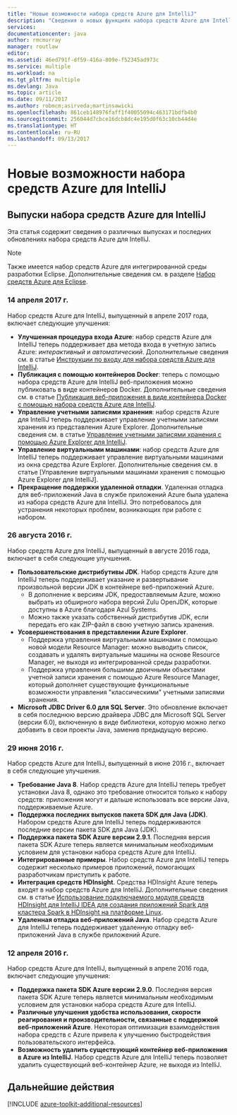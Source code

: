 ```yaml
---
title: "Новые возможности набора средств Azure для IntelliJ"
description: "Сведения о новых функциях набора средств Azure для IntelliJ."
services: 
documentationcenter: java
author: rmcmurray
manager: routlaw
editor: 
ms.assetid: 46ed791f-df59-416a-809e-f52345ad973c
ms.service: multiple
ms.workload: na
ms.tgt_pltfrm: multiple
ms.devlang: Java
ms.topic: article
ms.date: 09/11/2017
ms.author: robmcm;asirveda;martinsawicki
ms.openlocfilehash: 861ceb148976faff1f40055094c463171bdfb4b0
ms.sourcegitcommit: 256044d7cbce16dcb8dc4e195d0f63c10cb44d4e
ms.translationtype: HT
ms.contentlocale: ru-RU
ms.lasthandoff: 09/13/2017
---
```

# <a name="whats-new-in-the-azure-toolkit-for-intellij"></a>Новые возможности набора средств Azure для IntelliJ

## <a name="azure-toolkit-for-intellij-releases"></a>Выпуски набора средств Azure для IntelliJ
Эта статья содержит сведения о различных выпусках и последних обновлениях набора средств Azure для IntelliJ.

> [!NOTE]
> Также имеется набор средств Azure для интегрированной среды разработки Eclipse. Дополнительные сведения см. в разделе [Набор средств Azure для Eclipse].
> 
> 

### <a name="april-14-2017"></a>14 апреля 2017 г.
Набор средств Azure для IntelliJ, выпущенный в апреле 2017 года, включает следующие улучшения:

* **Улучшенная процедура входа Azure**: набор средств Azure для IntelliJ теперь поддерживает два метода входа в учетную запись Azure: *интерактивный* и *автоматический*. Дополнительные сведения см. в статье [Инструкции по входу для набора средств Azure для IntelliJ].
* **Публикация с помощью контейнеров Docker**: теперь с помощью набора средств Azure для IntelliJ веб-приложения можно публиковать в виде контейнеров Docker. Дополнительные сведения см. в статье [Публикация веб-приложения в виде контейнера Docker с помощью набора средств Azure для IntelliJ].
* **Управление учетными записями хранения**: набор средств Azure для IntelliJ теперь поддерживает управление учетными записями хранения из представления Azure Explorer. Дополнительные сведения см. в статье [Управление учетными записями хранения с помощью Azure Explorer для IntelliJ].
* **Управление виртуальными машинами**: набор средств Azure для IntelliJ теперь поддерживает управление виртуальными машинами из окна средства Azure Explorer. Дополнительные сведения см. в статье [Управление виртуальными машинами хранения с помощью Azure Explorer для IntelliJ].
* **Прекращение поддержки удаленной отладки**. Удаленная отладка для веб-приложений Java в службе приложений Azure была удалена из набора средств Azure для IntelliJ. Это потребовалось для устранения некоторых проблем, возникающих при работе с набором.

### <a name="august-26-2016"></a>26 августа 2016 г.
Набор средств Azure для IntelliJ, выпущенный в августе 2016 года, включает в себя следующие улучшения.

* **Пользовательские дистрибутивы JDK**. Набор средств Azure для IntelliJ теперь поддерживает указание и развертывание произвольной версии JDK в контейнере веб-приложений Azure.
  * В дополнение к версиям JDK, предоставляемым Azure, можно выбрать из обширного набора версий Zulu OpenJDK, которые доступны в Azure благодаря Azul Systems.
  * Можно также указать собственный дистрибутив JDK, если передать его как ZIP-файл в свою учетную запись хранения.
* **Усовершенствования в представлении Azure Explorer**.
  * Поддержка управления виртуальными машинами с помощью новой модели Resource Manager: можно выводить список, создавать и удалять виртуальные машины на основе Resource Manager, не выходя из интегрированной среды разработки.
  * Поддержка управления большими двоичными объектами учетной записи хранения с помощью Azure Resource Manager, который дополняет существующие функциональные возможности управления "классическими" учетными записями хранения.
* **Microsoft JDBC Driver 6.0 для SQL Server**. Это обновление включает в себя последнюю версию драйвера JDBC для Microsoft SQL Server (версии 6.0), включенную в виде библиотеки, которую можно легко добавить в свои проекты Java, заменив предыдущую версию.

### <a name="june-29-2016"></a>29 июня 2016 г.
Набор средств Azure для IntelliJ, выпущенный в июне 2016 г., включает в себя следующие улучшения.

* **Требование Java 8**. Набор средств Azure для IntelliJ теперь требует установки Java 8, однако это требование относится только к набору средств: приложения могут и дальше использовать все версии Java, поддерживаемые Azure.
* **Поддержка последних выпусков пакета SDK для Java (JDK)**. Набором средств Azure для IntelliJ теперь поддерживаются последние версии пакета SDK для Java (JDK).
* **Поддержка пакета SDK Azure версии 2.9.1**. Последняя версия пакета SDK Azure теперь является минимальным необходимым условием для установки набора средств Azure для IntelliJ.
* **Интегрированные примеры**. Набор средств Azure для IntelliJ теперь содержит несколько примеров приложений, помогающих разработчикам приступить к работе.
* **Интеграция средств HDInsight**. Средства HDInsight Azure теперь входят в набор средств Azure для IntelliJ. Дополнительные сведения см. в статье [Использование подключаемого модуля средств HDInsight для IntelliJ IDEA для создания приложений Spark для кластера Spark в HDInsight на платформе Linux].
* **Удаленная отладка веб-приложений Java**. Набор средств Azure для IntelliJ теперь поддерживает удаленную отладку веб-приложений Java в службе приложений Azure.

### <a name="april-12-2016"></a>12 апреля 2016 г.
Набор средств Azure для IntelliJ, выпущенный в апреле 2016 года, включает следующие улучшения:

* **Поддержка пакета SDK Azure версии 2.9.0**. Последняя версия пакета SDK Azure теперь является минимальным необходимым условием для установки набора средств Azure для IntelliJ.
* **Различные улучшения удобства использования, скорости реагирования и производительности, связанные с поддержкой веб-приложений Azure**. Некоторая оптимизация взаимодействия набора средств с Azure привела к улучшению быстродействия пользовательского интерфейса.
* **Возможность удалить существующий контейнер веб-приложения в Azure из IntelliJ**. Набор средств Azure для IntelliJ теперь позволяет удалить существующий веб-контейнер Azure, не выходя из IntelliJ.

## <a name="next-steps"></a>Дальнейшие действия

[!INCLUDE [azure-toolkit-additional-resources](../includes/azure-toolkit-additional-resources.md)]

<!-- URL List -->

[Набор средств Azure для Eclipse]: ../eclipse/azure-toolkit-for-eclipse.md

[Инструкции по входу для набора средств Azure для IntelliJ]: ./azure-toolkit-for-intellij-sign-in-instructions.md
[Публикация веб-приложения в виде контейнера Docker с помощью набора средств Azure для IntelliJ]: ./azure-toolkit-for-intellij-publish-as-docker-container.md
[Управление учетными записями хранения с помощью Azure Explorer для IntelliJ]: ./azure-toolkit-for-intellij-managing-storage-accounts-using-azure-explorer.md
[Управление виртуальными машинами с помощью Azure Explorer для IntelliJ]: ./azure-toolkit-for-intellij-managing-virtual-machines-using-azure-explorer.md

[Azure Java Developer Center]: https://docs.microsoft.com/java/azure

[Использование подключаемого модуля средств HDInsight для IntelliJ IDEA для создания приложений Spark для кластера Spark в HDInsight на платформе Linux]: /azure/hdinsight/hdinsight-apache-spark-intellij-tool-plugin
